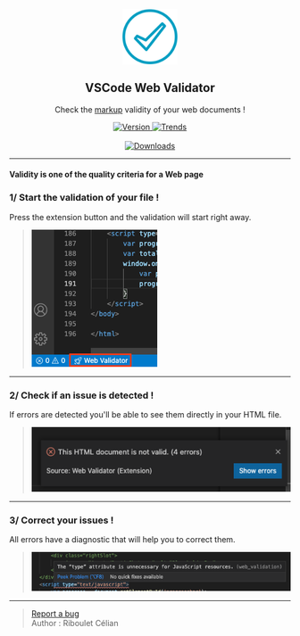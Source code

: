 <p align="center">
 <img width="100px" src="https://raw.githubusercontent.com/celian-rib/vscode-webvalidation-extension/main/images/webvalidator.png" align="center" alt="GitHub Readme Stats" />
 <h2 align="center">VSCode Web Validator</h2>
 <p align="center">Check the <a href="https://validator.w3.org/docs/help.html#validation_basics">markup<a/> validity of your web documents !</p>
</p>
<p align="center">
    <a href="https://marketplace.visualstudio.com/items?itemName=CelianRiboulet.webvalidator">
      <img alt="Version" src="https://vsmarketplacebadge.apphb.com/version/CelianRiboulet.webvalidator.svg" />
    </a>
    <a href="https://marketplace.visualstudio.com/items?itemName=CelianRiboulet.webvalidator">
      <img alt="Trends" src="https://vsmarketplacebadge.apphb.com/trending-monthly/CelianRiboulet.webvalidator.svg" />
    </a>
    <br />
    <br />
    <a href="https://marketplace.visualstudio.com/items?itemName=CelianRiboulet.webvalidator">
      <img alt="Downloads" src="https://vsmarketplacebadge.apphb.com/downloads-short/CelianRiboulet.webvalidator.svg" />
    </a>
</p>

***

#### Validity is one of the quality criteria for a Web page

### 1/ Start the validation of your file !
Press the extension button and the validation will start right away.
>![](https://github.com/celian-rib/vscode-webvalidation-extension/blob/main/images/command-button.png?raw=true)

***

### 2/ Check if an issue is detected !
If errors are detected you'll be able to see them directly in your HTML file.
>![](https://github.com/celian-rib/vscode-webvalidation-extension/blob/main/images/popup.png?raw=true)

***

### 3/ Correct your issues !
All errors have a diagnostic that will help you to correct them.
>![](https://github.com/celian-rib/vscode-webvalidation-extension/blob/main/images/diagnostic.png?raw=true)

***

> [Report a bug](https://github.com/celian-rib/vscode-webvalidation-extension/issues) <br />
> Author : Riboulet Célian

